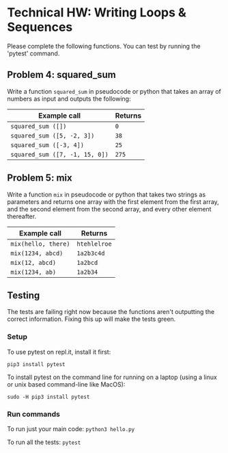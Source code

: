 # Technical HW: Writing Loops & Sequences
Please complete the following functions. You can test by running the 'pytest' command.

## Problem 4: squared_sum

Write a function ```squared_sum``` in pseudocode or python that takes an array of numbers as input and outputs the following:

| **Example call** | **Returns** |
| -------------- | --------- |
| `squared_sum ([])` | `0` |
| `squared_sum ([5, -2, 3])` | `38` |
| `squared_sum ([-3, 4])` | `25` |
| `squared_sum ([7, -1, 15, 0])` | `275` |


## Problem 5: mix

Write a function `mix` in pseudocode or python that takes two strings as parameters and returns one array with the first element from the first array, and the second element from the second array, and every other element thereafter.

| **Example call** | **Returns** |
| -------------- | --------- |
| `mix(hello, there)` | `htehlelroe` |
| `mix(1234, abcd)` | `1a2b3c4d` |
| `mix(12, abcd)` | `1a2bcd` |
| `mix(1234, ab)` | `1a2b34` |


## Testing
The tests are failing right now because the functions aren't outputting the correct information. Fixing this up will make the tests green.

### Setup
To use pytest on repl.it, install it first:

`pip3 install pytest`

To install pytest on the command line for running on a laptop (using a linux or unix based command-line like MacOS):

`sudo -H pip3 install pytest`

### Run commands
To run just your main code:
`python3 hello.py`

To run all the tests:
`pytest`
